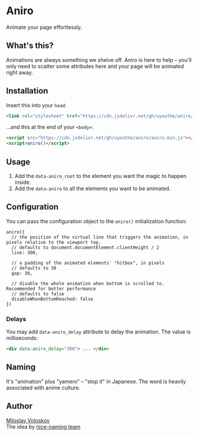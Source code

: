 # Aniro

Animate your page effortlessly.

## What's this?

Animations are always something we shelve off. Aniro is here to help –
you'll only need to scatter some attributes here and your page will be
animated right away.

## Installation

Insert this into your `head`:
```HTML
<link rel="stylesheet" href="https://cdn.jsdelivr.net/gh/uyouthe/aniro/aniro.min.css">
```
...and this at the end of your `<body>`:
```HTML
<script src="https://cdn.jsdelivr.net/gh/uyouthe/aniro/aniro.min.js"></script>
<script>aniro()</script>
```

## Usage

1. Add the `data-aniro_root` to the element you want the magic to happen inside.
2. Add the `data-aniro` to all the elements you want to be animated.

## Configuration

You can pass the configuration object to the `aniro()` initialization function:
```JS
aniro({
  // the position of the virtual line that triggers the animation, in pixels relative to the viewport top.
  // defaults to document.documentElement.clientHeight / 2
  line: 300,

  // a padding of the animated elements' "hitbox", in pixels
  // defaults to 30
  gap: 30,

  // disable the whole animation when bottom is scrolled to. Recommended for better performance
  // defaults to false
  disableWhenBottomReached: false
})
```

### Delays

You may add `data-aniro_delay` attribute to delay the animation. The value is milliseconds:

```HTML
<div data-aniro_delay="300"> ... </div>
```

## Naming

It's "animation" plus "yamero" – "stop it" in Japanese. The word is heavily associated with anime culture.

## Author
[Miloslav Voloskov](https://miloslav.website)  
The idea by [nice-naming team](https://github.com/nice-naming)

